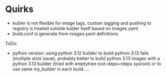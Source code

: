 
# Quirks
- kubler is not flexible for image tags, custom tagging and pushing to registry is treated outside kubler itself based on images.yaml
- build.conf is generate from images.yaml definitions


ToDo:
- python version: using python 3.12 builder to build python-3.13 fails (multiple slots issue), probably better to build python 3.13 images with a python 3.13 builder (tried with emptytree root-deps=rdeps sysroot) or to use same my_builder in each build .... 

